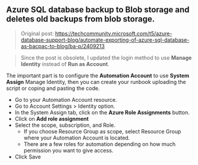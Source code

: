 ## Azure SQL database backup to Blob storage and deletes old backups from blob storage. 

> Original post: https://techcommunity.microsoft.com/t5/azure-database-support-blog/automate-exporting-of-azure-sql-database-as-bacpac-to-blog/ba-p/2409213

> Since the post is obsolete, I updated the login method to use **Manage Identity** instead of **Run as Account**.

The important part is to configure the **Automation Account** to use **System Assign** Manage Identity, then you can create your runbook uploading the script or coping and pasting the code.

- Go to your Automation Account resource.
- Go to Account Settings  > Identity option.
- In the System Assign tab, click on the **Azure Role Assignments** button.
- Click on **Add role assignment**
- Select the scope, subscription, and Role.
    - If you choose Resource Group as scope, select Resource Group where your Automation Account is located.
    - There are a few roles for automation depending on how much permission you want to give access. 
- Click Save

